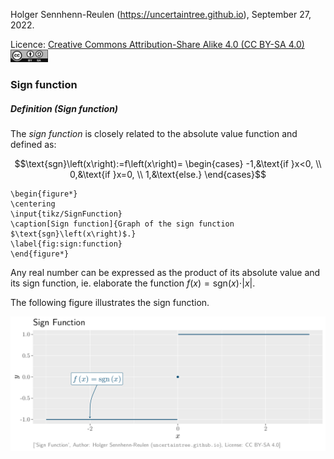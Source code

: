 Holger Sennhenn-Reulen (https://uncertaintree.github.io), September 27, 2022. 

Licence: [Creative Commons Attribution-Share Alike 4.0 (CC BY-SA 4.0)   <img src="https://github.com/uncertaintree/uncertaintree.github.io/blob/master/oer/cc_by_sa.png" width="60" height="20">](https://creativecommons.org/licenses/by-sa/4.0/)

### Sign function

##### Definition (Sign function)

The *sign function* is closely related to the absolute value function and defined as:

$$\text{sgn}\left(x\right):=f\left(x\right)=
\begin{cases}
-1,&\text{if }x<0,
\\
0,&\text{if }x=0,
\\
1,&\text{else.}
\end{cases}$$

```
\begin{figure*}
\centering
\input{tikz/SignFunction}
\caption[Sign function]{Graph of the sign function $\text{sgn}\left(x\right)$.}
\label{fig:sign:function}
\end{figure*}
```

Any real number can be expressed as the product of its absolute value and its sign function, ie. elaborate the function $f\left(x\right)=\text{sgn}\left(x\right)\cdot\vert x\vert$.

The following figure illustrates the sign function.

<img src="https://github.com/uncertaintree/uncertaintree.github.io/blob/master/oer/basic_mathematical_notation/sign.png">
